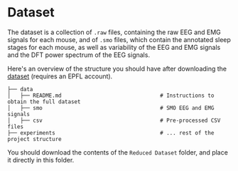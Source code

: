 # Dataset

The dataset is a collection of `.raw` files, containing the raw EEG and EMG signals for each mouse, and of `.smo` files,
which contain the annotated sleep stages for each mouse, as well as variability of the EEG and EMG signals and the
DFT power spectrum of the EEG signals.

Here's an overview of the structure you should have after downloading
the [dataset](https://drive.google.com/drive/folders/16skgaKif1u9WygjQ-a1StLtX-B-EfCid?usp=share_link) (requires an EPFL
account).

```text
├── data
│   ├── README.md                               # Instructions to obtain the full dataset
│   ├── smo                                     # SMO EEG and EMG signals
│   ├── csv                                     # Pre-processed CSV files
├── experiments                                 # ... rest of the project structure
```

You should download the contents of the `Reduced Dataset` folder, and place it directly in this folder.
